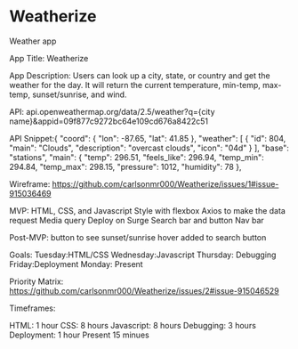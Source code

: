 # Weatherize
Weather app

App Title: Weatherize

App Description: Users can look up a city, state, or country and get the weather for the day. It will return the current temperature, min-temp, max-temp, sunset/sunrise, and wind.

API: api.openweathermap.org/data/2.5/weather?q={city name}&appid=09f877c9272bc64e109cd676a8422c51

API Snippet:{
    "coord": {
        "lon": -87.65,
        "lat": 41.85
    },
    "weather": [
        {
            "id": 804,
            "main": "Clouds",
            "description": "overcast clouds",
            "icon": "04d"
        }
    ],
    "base": "stations",
    "main": {
        "temp": 296.51,
        "feels_like": 296.94,
        "temp_min": 294.84,
        "temp_max": 298.15,
        "pressure": 1012,
        "humidity": 78
    },
    
    
Wireframe: https://github.com/carlsonmr000/Weatherize/issues/1#issue-915036469


MVP: 
HTML, CSS, and Javascript
Style with flexbox
Axios to make the data request
Media query
Deploy on Surge
Search bar and button
Nav bar


Post-MVP: 
button to see sunset/sunrise
hover added to search button


Goals: 
Tuesday:HTML/CSS 
Wednesday:Javascript 
Thursday: Debugging
Friday:Deployment
Monday: Present

Priority Matrix: https://github.com/carlsonmr000/Weatherize/issues/2#issue-915046529

Timeframes: 

HTML: 1 hour
CSS: 8 hours
Javascript: 8 hours
Debugging: 3 hours
Deployment: 1 hour
Present 15 minues

